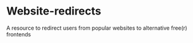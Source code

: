 # Website-redirects
A resource to redirect users from popular websites to alternative free(r) frontends
